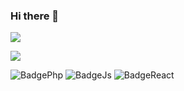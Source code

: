 ### Hi there 👋

<img src="https://github-readme-stats.vercel.app/api?username=icaroperetti&&show_icons=true&title_color=ffffff&icon_color=green&text_color=daf7dc&bg_color=151515">

<a href="https://www.linkedin.com/in/icaro-peretti/"> <img src="https://img.shields.io/badge/LinkedIn-0077B5?style=flat&logo=linkedin&logoColor=white" />
</a>

![BadgePhp](https://img.shields.io/badge/php-0078D6?style=flat&logo=php&logoColor=white) 
![BadgeJs](https://img.shields.io/badge/-Javascript-61DAFB?logo=javascript&logoColor=white&style=flat) 
![BadgeReact](https://img.shields.io/badge/-ReactJs-61DAFB?logo=react&logoColor=white&style=flat)
